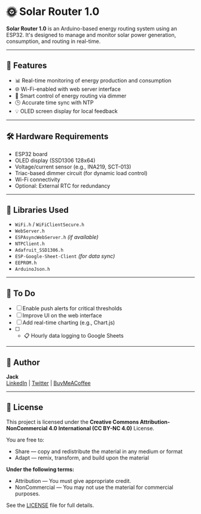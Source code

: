 # 🌞 Solar Router 1.0

**Solar Router 1.0** is an Arduino-based energy routing system using an ESP32. It's designed to manage and monitor solar power generation, consumption, and routing in real-time.

---

## 🚀 Features

- 📊 Real-time monitoring of energy production and consumption
- 🌐 Wi-Fi-enabled with web server interface
- 🧠 Smart control of energy routing via dimmer
- 🕒 Accurate time sync with NTP
- 💡 OLED screen display for local feedback

---

## 🛠️ Hardware Requirements

- ESP32 board  
- OLED display (SSD1306 128x64)  
- Voltage/current sensor (e.g., INA219, SCT-013)
- Triac-based dimmer circuit (for dynamic load control)
- Wi-Fi connectivity
- Optional: External RTC for redundancy

---

## 🔌 Libraries Used

- `WiFi.h` / `WiFiClientSecure.h`
- `WebServer.h`
- `ESPAsyncWebServer.h` *(if available)*
- `NTPClient.h`
- `Adafruit_SSD1306.h`
- `ESP-Google-Sheet-Client` *(for data sync)*
- `EEPROM.h`
- `ArduinoJson.h`

---


## 🧪 To Do

- [ ] Enable push alerts for critical thresholds  
- [ ] Improve UI on the web interface  
- [ ] Add real-time charting (e.g., Chart.js)
- [ ] - 📋 Hourly data logging to Google Sheets

---

## 🧠 Author

**Jack**  
[LinkedIn](#) | [Twitter](#) | [BuyMeACoffee](#)

---

## 📜 License

This project is licensed under the **Creative Commons Attribution-NonCommercial 4.0 International (CC BY-NC 4.0)** License.

You are free to:
- Share — copy and redistribute the material in any medium or format
- Adapt — remix, transform, and build upon the material

**Under the following terms:**
- Attribution — You must give appropriate credit.
- NonCommercial — You may not use the material for commercial purposes.

See the [LICENSE](LICENSE) file for full details.

